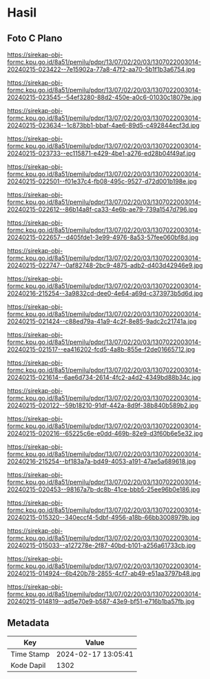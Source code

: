 # Hasil

## Foto C Plano

https://sirekap-obj-formc.kpu.go.id/8a51/pemilu/pdpr/13/07/02/20/03/1307022003014-20240215-023422--7e15902a-77a8-47f2-aa70-5b1f1b3a6754.jpg

https://sirekap-obj-formc.kpu.go.id/8a51/pemilu/pdpr/13/07/02/20/03/1307022003014-20240215-023545--54ef3280-88d2-450e-a0c6-01030c18079e.jpg

https://sirekap-obj-formc.kpu.go.id/8a51/pemilu/pdpr/13/07/02/20/03/1307022003014-20240215-023634--1c873bb1-bbaf-4ae6-89d5-c492844ecf3d.jpg

https://sirekap-obj-formc.kpu.go.id/8a51/pemilu/pdpr/13/07/02/20/03/1307022003014-20240215-023733--ec115871-e429-4be1-a276-ed28b04f49af.jpg

https://sirekap-obj-formc.kpu.go.id/8a51/pemilu/pdpr/13/07/02/20/03/1307022003014-20240215-022501--f01e37c4-fb08-495c-9527-d72d001b198e.jpg

https://sirekap-obj-formc.kpu.go.id/8a51/pemilu/pdpr/13/07/02/20/03/1307022003014-20240215-022612--86b14a8f-ca33-4e6b-ae79-739a1547d796.jpg

https://sirekap-obj-formc.kpu.go.id/8a51/pemilu/pdpr/13/07/02/20/03/1307022003014-20240215-022657--d405fde1-3e99-4976-8a53-57fee060bf8d.jpg

https://sirekap-obj-formc.kpu.go.id/8a51/pemilu/pdpr/13/07/02/20/03/1307022003014-20240215-022747--0af82748-2bc9-4875-adb2-d403d42946e9.jpg

https://sirekap-obj-formc.kpu.go.id/8a51/pemilu/pdpr/13/07/02/20/03/1307022003014-20240216-215254--3a9832cd-dee0-4e64-a69d-c373973b5d6d.jpg

https://sirekap-obj-formc.kpu.go.id/8a51/pemilu/pdpr/13/07/02/20/03/1307022003014-20240215-021424--c88ed79a-41a9-4c2f-8e85-9adc2c21741a.jpg

https://sirekap-obj-formc.kpu.go.id/8a51/pemilu/pdpr/13/07/02/20/03/1307022003014-20240215-021517--ea416202-fcd5-4a8b-855e-f2de01665712.jpg

https://sirekap-obj-formc.kpu.go.id/8a51/pemilu/pdpr/13/07/02/20/03/1307022003014-20240215-021614--6ae6d734-2614-4fc2-a4d2-4349bd88b34c.jpg

https://sirekap-obj-formc.kpu.go.id/8a51/pemilu/pdpr/13/07/02/20/03/1307022003014-20240215-020122--59b18210-91df-442a-8d9f-38b840b589b2.jpg

https://sirekap-obj-formc.kpu.go.id/8a51/pemilu/pdpr/13/07/02/20/03/1307022003014-20240215-020216--65225c6e-e0dd-469b-82e9-d3f60b6e5e32.jpg

https://sirekap-obj-formc.kpu.go.id/8a51/pemilu/pdpr/13/07/02/20/03/1307022003014-20240216-215254--bf183a7a-bd49-4053-a191-47ae5a689618.jpg

https://sirekap-obj-formc.kpu.go.id/8a51/pemilu/pdpr/13/07/02/20/03/1307022003014-20240215-020453--98167a7b-dc8b-41ce-bbb5-25ee96b0e186.jpg

https://sirekap-obj-formc.kpu.go.id/8a51/pemilu/pdpr/13/07/02/20/03/1307022003014-20240215-015320--340eccf4-5dbf-4956-a18b-66bb3008979b.jpg

https://sirekap-obj-formc.kpu.go.id/8a51/pemilu/pdpr/13/07/02/20/03/1307022003014-20240215-015033--a127278e-2f87-40bd-b101-a256a61733cb.jpg

https://sirekap-obj-formc.kpu.go.id/8a51/pemilu/pdpr/13/07/02/20/03/1307022003014-20240215-014924--6b420b78-2855-4cf7-ab49-e51aa3797b48.jpg

https://sirekap-obj-formc.kpu.go.id/8a51/pemilu/pdpr/13/07/02/20/03/1307022003014-20240215-014819--ad5e70e9-b587-43e9-bf51-e716b1ba57fb.jpg


## Metadata

| Key        | Value               |
| ---------- | ------------------- |
| Time Stamp | 2024-02-17 13:05:41 |
| Kode Dapil | 1302                |



